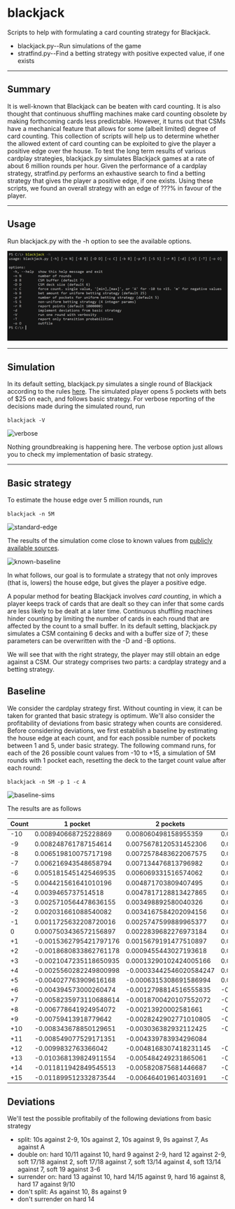 # blackjack

Scripts to help with formulating a card counting strategy for Blackjack.<br>
* blackjack.py--Run simulations of the game
* stratfind.py--Find a betting strategy with positive expected value, if one exists

<hr />

## Summary

It is well-known that Blackjack can be beaten with card counting. It is also thought that continuous shuffling machines make card counting obsolete by making forthcoming cards less predictable. However, it turns out that CSMs have a mechanical feature that allows for some (albeit limited) degree of card counting. This collection of scripts will help us to determine whether the allowed extent of card counting can be exploited to give the player a positive edge over the house. To test the long term results of various cardplay strategies, blackjack.py simulates Blackjack games at a rate of about 6 million rounds per hour. Given the performance of a cardplay strategy, stratfind.py performs an exhaustive search to find a betting strategy that gives the player a positive edge, if one exists. Using these scripts, we found an overall strategy with an edge of ???% in favour of the player.

<hr />

## Usage

Run blackjack.py with the -h option to see the available options.

![help](img/help.png)

<hr />

## Simulation

In its default setting, blackjack.py simulates a single round of Blackjack according to the rules [here](https://www.cra.gov.sg/docs/default-source/game-rule-documents/mbs-blackjack-v6.pdf). The simulated player opens 5 pockets with bets of $25 on each, and follows basic strategy. For verbose reporting of the decisions made during the simulated round, run

```blackjack -V```

![verbose](img/verbose.png)

Nothing groundbreaking is happening here. The verbose option just allows you to check my implementation of basic strategy.

<hr />

## Basic strategy

To estimate the house edge over 5 million rounds, run

```blackjack -n 5M```

![standard-edge](img/standard-edge.png)

The results of the simulation come close to known values from [publicly available sources](https://wizardofodds.com/games/blackjack/calculator/).

![known-baseline](img/known-baseline.png)

In what follows, our goal is to formulate a strategy that not only improves (that is, lowers) the house edge, but gives the player a positive edge.

A popular method for beating Blackjack involves _card counting_, in which a player keeps track of cards that are dealt so they can infer that some cards are less likely to be dealt at a later time. Continuous shuffling machines hinder counting by limiting the number of cards in each round that are affected by the count to a small buffer. In its default setting, blackjack.py simulates a CSM containing 6 decks and with a buffer size of 7; these parameters can be overwritten with the -D and -B options.

We will see that with the right strategy, the player may still obtain an edge against a CSM. Our strategy comprises two parts: a cardplay strategy and a betting strategy.

## Baseline
We consider the cardplay strategy first. Without counting in view, it can be taken for granted that basic strategy is optimum. We'll also consider the profitability of deviations from basic strategy when counts are considered. Before considering deviations, we first establish a baseline by estimating the house edge at each count, and for each possible number of pockets between 1 and 5, under basic strategy. The following command runs, for each of the 26 possible count values from -10 to +15, a simulation of 5M rounds with 1 pocket each, resetting the deck to the target count value after each round:

```blackjack -n 5M -p 1 -c A```

![baseline-sims](img/baseline-sims.png)

The results are as follows

|Count|1 pocket|2 pockets|3 pockets|4 pockets|5 pockets|
|---|---|---|---|---|---|
|-10|0.008940668725228869|0.008060498158955359|0.009903819496784252|0.0065887719921748624|0.004945398695516308|
|-9|0.008248761787154614|0.0075678120531452306|0.009562591168740312|0.006459361678027633|0.003531767357204792|
|-8|0.006519810075717198|0.0072578483622067575|0.008169675290686195|0.006081912444638871|0.00300819823727895|
|-7|0.006216943548658794|0.007134476813796982|0.007202246690143984|||
|-6|0.0051815451425469535|0.006069331516574062|0.006616956617500854|||
|-5|0.004421561641010196|0.004871703809407495|0.005814811930572097|||
|-4|0.0039465737514518|0.0047817128813427865|0.005717191623118072|||
|-3|0.0025710564478636155|0.003498892580040326|0.005662122285136016|||
|-2|0.002031661088540082|0.0034167584202094156|0.0037970830504870153|||
|-1|0.0011725632208720016|0.0025747599889965377|0.003657037831580172|||
|0|0.0007503436572156897|0.0022839682276973184|0.0026253790728193393|||
|+1|-0.0015362795421797176|0.0015679191477510897|0.002276305688272843|0.0028995787440876165||
|+2|-0.0018680833862761178|0.0009455443027193618|0.001589567869970672|0.002600379064029687||
|+3|-0.0021047235118650935|0.00013290102424005166|0.0014678402127659192|0.002229489903832785||
|+4|-0.0025560282249800998|-0.00033442546020584247|0.0007725405476669174|||
|+5|-0.004027763909616168|-0.0006315308691586994|0.0004747360764874424|||
|+6|-0.004394573000260474|-0.0012798814516555835|-0.0001937948539014972|||
|+7|-0.0058235973110688614|-0.0018700420107552072|-0.00022422719320835813|||
|+8|-0.006778641924954072|-0.00213920002581661|-0.0017971414315791877|||
|+9|-0.00759413918779642|-0.0028242902771010805|-0.0020902929803202457|||
|+10|-0.008343678850129651|-0.003036382932112425|-0.0024974100153926297|||
|+11|-0.008549077529171351|-0.004339783934296084||||
|+12|-0.0099832763366042|-0.0048168307418231145|-0.003798874791735491|||
|+13|-0.010368139824911554|-0.005484249231865061|-0.004138324442514168|||
|+14|-0.011811942849545513|-0.005820875681446687|-0.004968275015734912|||
|+15|-0.011899512332873544|-0.006464019614031691|-0.0056238337371237665|||


## Deviations
We'll test the possible profitabily of the following deviations from basic strategy
- split: 10s against 2-9, 10s against 2, 10s against 9, 9s against 7, As against A
- double on: hard 10/11 against 10, hard 9 against 2-9, hard 12 against 2-9, soft 17/18 against 2, soft 17/18 against 7, soft 13/14 against 4, soft 13/14 against 7, soft 19 against 3-6
- surrender on: hard 13 against 10, hard 14/15 against 9, hard 16 against 8, hard 17 against 9/10
- don't split: As against 10, 8s against 9
- don't surrender on hard 14

